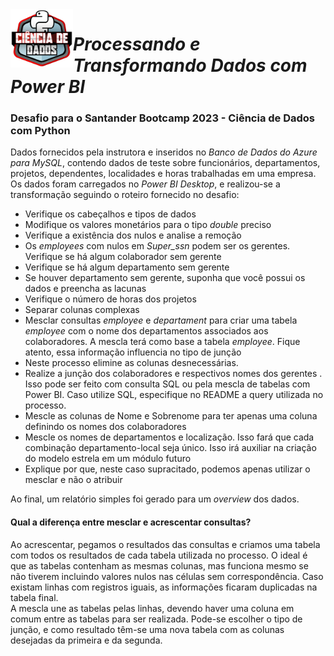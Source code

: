<img src="https://github.com/raquel0685/dio_desafio_powerbi_relatorio/blob/main/bootcamp.png" width="100" align="left"/>

# *Processando e Transformando Dados com Power BI*
### Desafio para o Santander Bootcamp 2023 - Ciência de Dados com Python

Dados fornecidos pela instrutora e inseridos no *Banco de Dados do Azure para MySQL*, contendo dados de teste sobre funcionários, departamentos, projetos, dependentes, localidades e horas trabalhadas em uma empresa.  
Os dados foram carregados no *Power BI Desktop*, e realizou-se a transformação seguindo o roteiro fornecido no desafio:  

-	Verifique os cabeçalhos e tipos de dados
-	Modifique os valores monetários para o tipo *double* preciso
-	Verifique a existência dos nulos e analise a remoção
-	Os *employees* com nulos em *Super_ssn* podem ser os gerentes. Verifique se há algum colaborador sem gerente
-	Verifique se há algum departamento sem gerente
-	Se houver departamento sem gerente, suponha que você possui os dados e preencha as lacunas
-	Verifique o número de horas dos projetos
-	Separar colunas complexas
-	Mesclar consultas *employee* e *departament* para criar uma tabela *employee* com o nome dos departamentos associados aos colaboradores. A mescla terá como base a tabela *employee*. Fique atento, essa informação influencia no tipo de junção
-	Neste processo elimine as colunas desnecessárias. 
-	Realize a junção dos colaboradores e respectivos nomes dos gerentes . Isso pode ser feito com consulta SQL ou pela mescla de tabelas com Power BI. Caso utilize SQL, especifique no README a query utilizada no processo.
-	Mescle as colunas de Nome e Sobrenome para ter apenas uma coluna definindo os nomes dos colaboradores
-	Mescle os nomes de departamentos e localização. Isso fará que cada combinação departamento-local seja único. Isso irá auxiliar na criação do modelo estrela em um módulo futuro
-	Explique por que, neste caso supracitado, podemos apenas utilizar o mesclar e não o atribuir

Ao final, um relatório simples foi gerado para um *overview* dos dados.  

#### Qual a diferença entre mesclar e acrescentar consultas?  
  
Ao acrescentar, pegamos o resultados das consultas e criamos uma tabela com todos os resultados de cada tabela utilizada no processo. O ideal é que as tabelas contenham as mesmas colunas, mas funciona mesmo se não tiverem incluindo valores nulos nas células sem correspondência. Caso existam linhas com registros iguais, as informações ficaram duplicadas na tabela final.  
A mescla une as tabelas pelas linhas,  devendo haver uma coluna em comum entre as tabelas para ser realizada. Pode-se escolher o tipo de junção, e como resultado têm-se uma nova tabela com as colunas desejadas da primeira e da segunda.  
  
